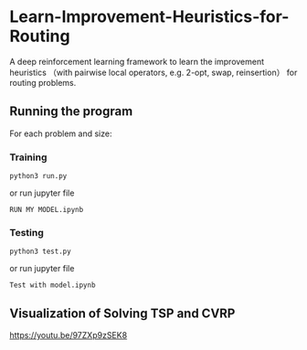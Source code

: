 # Learn-Improvement-Heuristics-for-Routing

A deep reinforcement learning framework to learn the improvement heuristics （with pairwise local operators, e.g. 2-opt, swap, reinsertion） for routing problems.

## Running the program

For each problem and size:

### Training

```
python3 run.py
```
or run jupyter file
```
RUN MY MODEL.ipynb
```

### Testing

```
python3 test.py
```
or run jupyter file
```
Test with model.ipynb
```

## Visualization of Solving TSP and CVRP


https://youtu.be/97ZXp9zSEK8
